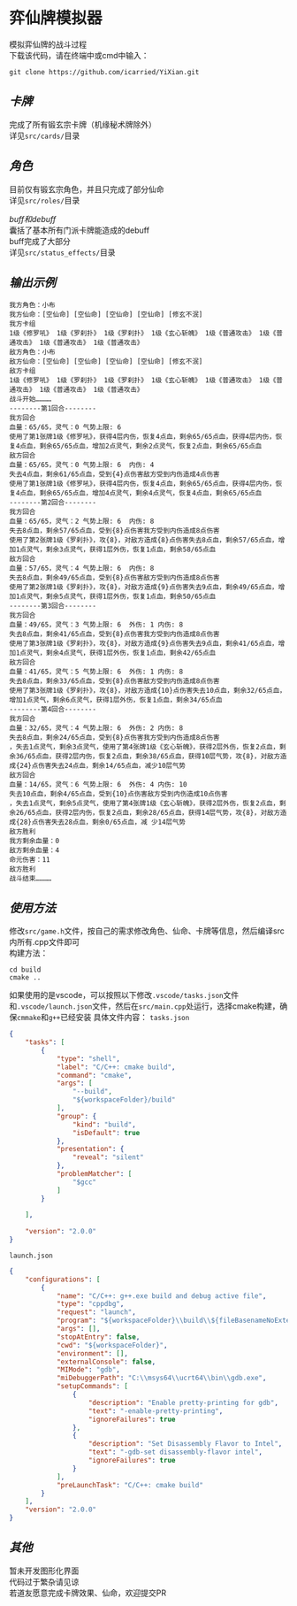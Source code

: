 # **弈仙牌模拟器**<br>
模拟弈仙牌的战斗过程<br>
下载该代码，请在终端中或cmd中输入：
```shell
git clone https://github.com/icarried/YiXian.git
```
    
## *卡牌*<br>
完成了所有锻玄宗卡牌（机缘秘术牌除外）<br>
详见`src/cards/`目录<br>
    
## *角色*<br>
目前仅有锻玄宗角色，并且只完成了部分仙命<br>
详见`src/roles/`目录<br>
    
*buff和debuff*<br>
囊括了基本所有门派卡牌能造成的debuff<br>
buff完成了大部分<br>
详见`src/status_effects/`目录<br>
    
## *输出示例*
```
我方角色：小布
我方仙命：[空仙命] [空仙命] [空仙命] [空仙命] [修玄不泯] 
我方卡组
1级《修罗吼》 1级《罗刹扑》 1级《罗刹扑》 1级《玄心斩魄》 1级《普通攻击》 1级《普通攻击》 1级《普通攻击》 1级《普通攻击》 
敌方角色：小布
敌方仙命：[空仙命] [空仙命] [空仙命] [空仙命] [修玄不泯] 
敌方卡组
1级《修罗吼》 1级《罗刹扑》 1级《罗刹扑》 1级《玄心斩魄》 1级《普通攻击》 1级《普通攻击》 1级《普通攻击》 1级《普通攻击》 
战斗开始…………
--------第1回合--------
我方回合
血量：65/65，灵气：0 气势上限: 6  
使用了第1张牌1级《修罗吼》，获得4层内伤，恢复4点血，剩余65/65点血，获得4层内伤，恢复4点血，剩余65/65点血，增加2点灵气，剩余2点灵气，恢复2点血，剩余65/65点血
敌方回合
血量：65/65，灵气：0 气势上限: 6  内伤: 4 
失去4点血，剩余61/65点血，受到{4}点伤害敌方受到内伤造成4点伤害
使用了第1张牌1级《修罗吼》，获得4层内伤，恢复4点血，剩余65/65点血，获得4层内伤，恢复4点血，剩余65/65点血，增加4点灵气，剩余4点灵气，恢复4点血，剩余65/65点血
--------第2回合--------
我方回合
血量：65/65，灵气：2 气势上限: 6  内伤: 8
失去8点血，剩余57/65点血，受到{8}点伤害我方受到内伤造成8点伤害
使用了第2张牌1级《罗刹扑》，攻{8}，对敌方造成{8}点伤害失去8点血，剩余57/65点血，增加1点灵气，剩余3点灵气，获得1层外伤，恢复1点血，剩余58/65点血
敌方回合
血量：57/65，灵气：4 气势上限: 6  内伤: 8
失去8点血，剩余49/65点血，受到{8}点伤害敌方受到内伤造成8点伤害
使用了第2张牌1级《罗刹扑》，攻{8}，对敌方造成{9}点伤害失去9点血，剩余49/65点血，增加1点灵气，剩余5点灵气，获得1层外伤，恢复1点血，剩余50/65点血
--------第3回合--------
我方回合
血量：49/65，灵气：3 气势上限: 6  外伤: 1 内伤: 8
失去8点血，剩余41/65点血，受到{8}点伤害我方受到内伤造成8点伤害
使用了第3张牌1级《罗刹扑》，攻{8}，对敌方造成{9}点伤害失去9点血，剩余41/65点血，增加1点灵气，剩余4点灵气，获得1层外伤，恢复1点血，剩余42/65点血
敌方回合
血量：41/65，灵气：5 气势上限: 6  外伤: 1 内伤: 8
失去8点血，剩余33/65点血，受到{8}点伤害敌方受到内伤造成8点伤害
使用了第3张牌1级《罗刹扑》，攻{8}，对敌方造成{10}点伤害失去10点血，剩余32/65点血，增加1点灵气，剩余6点灵气，获得1层外伤，恢复1点血，剩余34/65点血
--------第4回合--------
我方回合
血量：32/65，灵气：4 气势上限: 6  外伤: 2 内伤: 8
失去8点血，剩余24/65点血，受到{8}点伤害我方受到内伤造成8点伤害
，失去1点灵气，剩余3点灵气，使用了第4张牌1级《玄心斩魄》，获得2层外伤，恢复2点血，剩余36/65点血，获得2层内伤，恢复2点血，剩余38/65点血，获得10层气势，攻{8}，对敌方造成{24}点伤害失去24点血，剩余14/65点血，减少10层气势
敌方回合
血量：14/65，灵气：6 气势上限: 6  外伤: 4 内伤: 10 
失去10点血，剩余4/65点血，受到{10}点伤害敌方受到内伤造成10点伤害
，失去1点灵气，剩余5点灵气，使用了第4张牌1级《玄心斩魄》，获得2层外伤，恢复2点血，剩余26/65点血，获得2层内伤，恢复2点血，剩余28/65点血，获得14层气势，攻{8}，对敌方造成{28}点伤害失去28点血，剩余0/65点血，减 少14层气势
敌方胜利
我方剩余血量：0
敌方剩余血量：4
命元伤害：11
敌方胜利
战斗结束…………
```
    
## *使用方法*<br>
修改`src/game.h`文件，按自己的需求修改角色、仙命、卡牌等信息，然后编译src内所有.cpp文件即可<br>
构建方法：
```shell
cd build
cmake ..
```
如果使用的是vscode，可以按照以下修改`.vscode/tasks.json`文件和`.vscode/launch.json`文件，然后在`src/main.cpp`处运行，选择cmake构建，确保`cmmake`和`g++`已经安装
具体文件内容：
`tasks.json`
```json
{
    "tasks": [
        {
            "type": "shell",
            "label": "C/C++: cmake build",
            "command": "cmake",
            "args": [
                "--build",
                "${workspaceFolder}/build"
            ],
            "group": {
                "kind": "build",
                "isDefault": true
            },
            "presentation": {
                "reveal": "silent"
            },
            "problemMatcher": [
                "$gcc"
            ]
        }
        
    ],
    
    "version": "2.0.0"
}
```
`launch.json`
```json
{
    "configurations": [
        {
            "name": "C/C++: g++.exe build and debug active file",
            "type": "cppdbg",
            "request": "launch",
            "program": "${workspaceFolder}\\build\\${fileBasenameNoExtension}.exe",
            "args": [],
            "stopAtEntry": false,
            "cwd": "${workspaceFolder}",
            "environment": [],
            "externalConsole": false,
            "MIMode": "gdb",
            "miDebuggerPath": "C:\\msys64\\ucrt64\\bin\\gdb.exe",
            "setupCommands": [
                {
                    "description": "Enable pretty-printing for gdb",
                    "text": "-enable-pretty-printing",
                    "ignoreFailures": true
                },
                {
                    "description": "Set Disassembly Flavor to Intel",
                    "text": "-gdb-set disassembly-flavor intel",
                    "ignoreFailures": true
                }
            ],
            "preLaunchTask": "C/C++: cmake build"
        }
    ],
    "version": "2.0.0"
}
```
    
## *其他*<br>
暂未开发图形化界面<br>
代码过于繁杂请见谅<br>
若道友愿意完成卡牌效果、仙命，欢迎提交PR<br>


